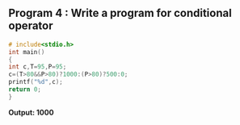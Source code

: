 ## Program 4 : Write a program for conditional operator
```C
# include<stdio.h>
int main()
{
int c,T=95,P=95;
c=(T>80&&P>80)?1000:(P>80)?500:0;
printf("%d",c);
return 0;
}
```
**Output: 1000**
